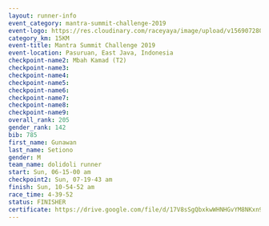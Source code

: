 ```yaml
---
layout: runner-info 
event_category: mantra-summit-challenge-2019 
event-logo: https://res.cloudinary.com/raceyaya/image/upload/v1569072809/logo/mantra-image_segrbx.jpg
category_km: 15KM 
event-title: Mantra Summit Challenge 2019 
event-location: Pasuruan, East Java, Indonesia 
checkpoint-name2: Mbah Kamad (T2) 
checkpoint-name3: 
checkpoint-name4: 
checkpoint-name5: 
checkpoint-name6: 
checkpoint-name7: 
checkpoint-name8: 
checkpoint-name9: 
overall_rank: 205
gender_rank: 142
bib: 785
first_name: Gunawan
last_name: Setiono
gender: M
team_name: dolidoli runner
start: Sun, 06-15-00 am
checkpoint2: Sun, 07-19-43 am
finish: Sun, 10-54-52 am
race_time: 4-39-52
status: FINISHER
certificate: https://drive.google.com/file/d/17V8sSgQbxkwWHNHGvYM8NKxn9OA-4lLT/view?usp=sharing
---
```

